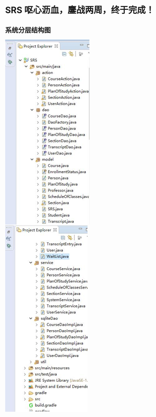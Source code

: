 # SRS 呕心沥血，鏖战两周，终于完成！
## 系统分层结构图<br/>
![Alt Text](https://github.com/dengren123456/mis/blob/master/SRS/picture/12.jpg)
![Alt Text](https://github.com/dengren123456/mis/blob/master/SRS/picture/13.jpg)
